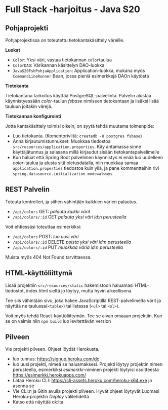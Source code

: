 # Full Stack -harjoitus - Java S20

## Pohjaprojekti

Pohjaprojektissa on toteutettu tietokantakäsittely väreille. 

**Luokat**

- `Color`: Yksi väri, vastaa tietokannan `color`taulua
- `ColorDAO`: Värikannan käsittelyn DAO-luokka
- `JavaS20FshPohjaApplication`: Application-luokka, mukana myös `CommandLineRunner` Bean, jossa
pieniä esimerkkejä DAOn käytöstä  

**Tietokanta**

Tietokantana tarkoitus käyttää PostgreSQL-palvelinta. Palvelin alustaa käynnistyessään 
*color*-taulun *fsbase* nimiseen tietokantaan ja lisäksi lisää tauluun joitakin värejä.

**Tietokannan konfigurointi**

Jotta kantakäsittely toimisi oikein, on syytä tehdä muutama toimenpide:

- Luo tietokanta. (Komentoriviltä: `createdb -U postgres fsbase`)
- Anna kirjautumistunnukset: Muokkaa tiedostoa `src/resources/application.properties`. Käy antamassa 
sinne käyttäjätunnus ja salasana millä kirjaudut sisään tietokantapalvelimelle
- Kun haluat että Spring Boot palvelimen käynnistys ei enää luo uudelleen *color*-taulua ja
alusta sitä oletusdatalla, niin muokkaa samaa `application.properties` tiedostoa kuin yllä, ja pane 
kommentteihin rivi \
       `spring.datasource.initialization-mode=always`

## REST Palvelin

Toteuta kontrolleri, ja siihen vähintään kaikkien värien palautus.

- `/api/colors` GET: *palauta kaikki värit*
- `/api/colors/:id` GET *palauta yksi väri id:n perusteella*

Voit ehtiessäsi toteuttaa esimerkiksi:

- `/api/colors` POST: *luo uusi väri*
- `/api/colors/:id` DELETE *poista yksi väri id:n perusteella*
- `/api/colors/:id` PUT *muokkaa väriä id:n perusteella*

Muista myös 404 Not Found tarvittaessa.

## HTML-käyttöliittymä

Lisää projektiin `src/resources/static` hakemistoon haluamasi HTML-tiedostot,
index.html sieltä jo löytyy, mutta hyvin alkeellisena.

Tee siis vähintään sivu, joka hakee JavaScriptillä REST-palvelimelta värit
ja näyttää ne taulussa(`<table>`) tai listassa (`<ul>` tai `<ol>`). 

Voit myös tehdä React-käyttöliittymän. Tee se aivan omaaan projektiin. Kun se on valmis niin 
`npm build` luo levitettävän version

## Pilveen

Vie projekti pilveen. Ohjeet löydät Herokusta.


- luo tunnus: https://signup.heroku.com/dc
- luo uusi projekti, nimeä se haluamaksesi. Projekti löytyy projektin nimen perusteella, esimerkiksi 
*esimerkki*-niminen projekti löytyisi osoitteesta https://esimerkki.herokuapps.com/ 
- Lataa Heroku CLI: https://cli-assets.heroku.com/heroku-x64.exe ja asenna se
- Vie CLI:n ja Gitin avulla projekti pilveen. Hyvät ohjeet löytyvät Luomasi Heroku-projektin *Deploy* 
välilehdeltä
- Katso että näyttää ok:lta 

